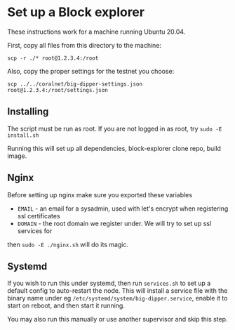 # Set up a Block explorer

These instructions work for a machine running Ubuntu 20.04.

First, copy all files from this directory to the machine:

`scp -r ./* root@1.2.3.4:/root`

Also, copy the proper settings for the testnet you choose:

`scp ../../coralnet/big-dipper-settings.json root@1.2.3.4:/root/settings.json`

## Installing

The script must be run as root. If you are not logged in as root, try `sudo -E install.sh`

Running this will set up all dependencies, block-explorer clone repo, build image.

## Nginx

Before setting up nginx make sure you exported these variables

- `EMAIL` - an email for a sysadmin, used with let's encrypt when registering ssl certificates
- `DOMAIN` - the root domain we register under. We will try to set up ssl services for

then `sudo -E ./nginx.sh` will do its magic.

## Systemd

If you wish to run this under systemd, then run `services.sh` to set up a default config to auto-restart the node.
This will install a service file with the binary name under eg `/etc/systemd/system/big-dipper.service`,
enable it to start on reboot, and then start it running.

You may also run this manually or use another supervisor and skip this step.

